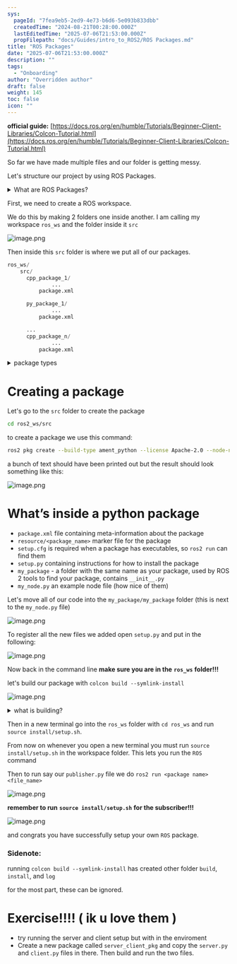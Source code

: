 ```yaml
---
sys:
  pageId: "7fea9eb5-2ed9-4e73-b6d6-5e093b833dbb"
  createdTime: "2024-08-21T00:28:00.000Z"
  lastEditedTime: "2025-07-06T21:53:00.000Z"
  propFilepath: "docs/Guides/intro_to_ROS2/ROS Packages.md"
title: "ROS Packages"
date: "2025-07-06T21:53:00.000Z"
description: ""
tags:
  - "Onboarding"
author: "Overridden author"
draft: false
weight: 145
toc: false
icon: ""
---
```


**official guide:** [https://docs.ros.org/en/humble/Tutorials/Beginner-Client-Libraries/Colcon-Tutorial.html](https://docs.ros.org/en/humble/Tutorials/Beginner-Client-Libraries/Colcon-Tutorial.html)

So far we have made multiple files and our folder is getting messy.

Let's structure our project by using ROS Packages.

<details>
      <summary>What are ROS Packages?</summary>
      ROS Packages are, as the name implies, packages of code that are highly sharable between ROS developers.
  </details>

First, we need to create a ROS workspace.

We do this by making 2 folders one inside another. I am calling my workspace `ros_ws` and the folder inside it `src`

![image.png](https://prod-files-secure.s3.us-west-2.amazonaws.com/d518164a-d88e-44d1-a4ee-3adb3bd8bce0/70706947-fd18-4537-a67b-e12946812d31/image.png?X-Amz-Algorithm=AWS4-HMAC-SHA256&X-Amz-Content-Sha256=UNSIGNED-PAYLOAD&X-Amz-Credential=ASIAZI2LB466XS2LDDV6%2F20250707%2Fus-west-2%2Fs3%2Faws4_request&X-Amz-Date=20250707T034839Z&X-Amz-Expires=3600&X-Amz-Security-Token=IQoJb3JpZ2luX2VjEF8aCXVzLXdlc3QtMiJGMEQCIHX9OQaX7jmyDvEdOuZ2EWCaoHFfl5ucf%2B9eUdSgAqgwAiBytSoctCcS8jbkpiEmdwSzQx%2B1f%2F5bT0eS8D%2FDdL4dEir%2FAwhoEAAaDDYzNzQyMzE4MzgwNSIMNPzF9R2Uq90N%2B5XRKtwDXQcl3VDqwnsCtvV09Y%2BRYvLXQN5bUqZ7ZPNPeyMfUHKruxhF7SssXPTUflpCy6Tz2p2rHz%2Buu0jZxeNfxI%2FV2lqaPG6m6I0PVNqsdV%2FFJTZJXhN%2F%2BH%2FPpoYQExVWOUDkmL9OqNVg6QFVpELyXknC9dD2fhUF8vp6S37GKebO31ZRcrnTVwQ9fByxETXfuCPdM1aENg4Z17Nf25Z4PetcfY%2BVO5LQKtLK0AOtdUmqxmDKjULQFZAWxvLRC6mFeaA2G%2BWnDEe4s4jOK5VzJix0itsUBNAFRylgPnMp5e%2F52Mqm1y8%2Fe6jcDLXttU%2B8KImUCbPj%2BIz9WtOYSlgq7SZf9qk8X2NC%2B%2FcKN10hqsoZKs3b9catRoLjodXpDklfGcplZuh2fVpsR5GiKwqlGOQ6FcTgdk9Eozim9UD0zMtuiGYJXBLnXOoYUZ8K9vVmmxKRH0J4tGh19Pqk9h9dND1Yf%2B3gJHU%2BnwCQb9fFP%2FJ5bodruCRn8N%2FTAelrlZ2k7I%2FicAigfqAn%2FtoZ153agY8Dcfcl6Sy928%2FturXpG0Ze26qosW9y6K2OO2gdKbtLjPJiH9hZdHE3brCAjFOtNlJRCKxDmn3oE7zzlg0jyW8PNneUNuTgdVBXBmc%2FmXYwsYKswwY6pgE8gHrvi3kLEB%2Fy9PYaLf1OywRZsvXOf7KfmRgwplqFEnSBu0G8wYcYBLtFGZgOr%2F%2BHxErdBXBlwSpmm13da4GAWxUOAQLLw5TfktJ%2ByYmF3%2Bg8bT7aZmH76LRP3Bf0j3CqYwEzYmfi5fh6F1Q1GF4JPUqIZvqcl4TEEewhWDjNHtkBKzWdJPm7P3p6S33Ocf96tChFMPQddhSNZtPRasygSxA0tLa8&X-Amz-Signature=ff9355927f474be546127d693c84fb8d33ea109244d911daef2114d422da698b&X-Amz-SignedHeaders=host&x-amz-checksum-mode=ENABLED&x-id=GetObject)

Then inside this `src` folder is where we put all of our packages.

```python
ros_ws/
    src/
      cpp_package_1/
		      ...
          package.xml

      py_package_1/
		      ...
          package.xml

      ...
      cpp_package_n/
		      ...
          package.xml

```

<details>

<summary>package types</summary>

packages can be either `C++` or python.

the intern file structure is different for each but for this guide we will stick to creating python packages

</details>

# Creating a package

Let's go to the `src` folder to create the package

```bash
cd ros2_ws/src
```

to create a package we use this command:

```bash
ros2 pkg create --build-type ament_python --license Apache-2.0 --node-name my_node my_package
```

a bunch of text should have been printed out but the result should look something like this:

![image.png](https://prod-files-secure.s3.us-west-2.amazonaws.com/d518164a-d88e-44d1-a4ee-3adb3bd8bce0/e6cf1e3f-8512-4a3e-b131-079f800bf3e8/image.png?X-Amz-Algorithm=AWS4-HMAC-SHA256&X-Amz-Content-Sha256=UNSIGNED-PAYLOAD&X-Amz-Credential=ASIAZI2LB466XS2LDDV6%2F20250707%2Fus-west-2%2Fs3%2Faws4_request&X-Amz-Date=20250707T034839Z&X-Amz-Expires=3600&X-Amz-Security-Token=IQoJb3JpZ2luX2VjEF8aCXVzLXdlc3QtMiJGMEQCIHX9OQaX7jmyDvEdOuZ2EWCaoHFfl5ucf%2B9eUdSgAqgwAiBytSoctCcS8jbkpiEmdwSzQx%2B1f%2F5bT0eS8D%2FDdL4dEir%2FAwhoEAAaDDYzNzQyMzE4MzgwNSIMNPzF9R2Uq90N%2B5XRKtwDXQcl3VDqwnsCtvV09Y%2BRYvLXQN5bUqZ7ZPNPeyMfUHKruxhF7SssXPTUflpCy6Tz2p2rHz%2Buu0jZxeNfxI%2FV2lqaPG6m6I0PVNqsdV%2FFJTZJXhN%2F%2BH%2FPpoYQExVWOUDkmL9OqNVg6QFVpELyXknC9dD2fhUF8vp6S37GKebO31ZRcrnTVwQ9fByxETXfuCPdM1aENg4Z17Nf25Z4PetcfY%2BVO5LQKtLK0AOtdUmqxmDKjULQFZAWxvLRC6mFeaA2G%2BWnDEe4s4jOK5VzJix0itsUBNAFRylgPnMp5e%2F52Mqm1y8%2Fe6jcDLXttU%2B8KImUCbPj%2BIz9WtOYSlgq7SZf9qk8X2NC%2B%2FcKN10hqsoZKs3b9catRoLjodXpDklfGcplZuh2fVpsR5GiKwqlGOQ6FcTgdk9Eozim9UD0zMtuiGYJXBLnXOoYUZ8K9vVmmxKRH0J4tGh19Pqk9h9dND1Yf%2B3gJHU%2BnwCQb9fFP%2FJ5bodruCRn8N%2FTAelrlZ2k7I%2FicAigfqAn%2FtoZ153agY8Dcfcl6Sy928%2FturXpG0Ze26qosW9y6K2OO2gdKbtLjPJiH9hZdHE3brCAjFOtNlJRCKxDmn3oE7zzlg0jyW8PNneUNuTgdVBXBmc%2FmXYwsYKswwY6pgE8gHrvi3kLEB%2Fy9PYaLf1OywRZsvXOf7KfmRgwplqFEnSBu0G8wYcYBLtFGZgOr%2F%2BHxErdBXBlwSpmm13da4GAWxUOAQLLw5TfktJ%2ByYmF3%2Bg8bT7aZmH76LRP3Bf0j3CqYwEzYmfi5fh6F1Q1GF4JPUqIZvqcl4TEEewhWDjNHtkBKzWdJPm7P3p6S33Ocf96tChFMPQddhSNZtPRasygSxA0tLa8&X-Amz-Signature=b75b507a6ff72d29a09d9e43bab4c7c4b9080b8e27bad9843073cad9bd92f311&X-Amz-SignedHeaders=host&x-amz-checksum-mode=ENABLED&x-id=GetObject)

# What’s inside a python package

- `package.xml` file containing meta-information about the package
- `resource/<package_name>` marker file for the package
- `setup.cfg` is required when a package has executables, so `ros2 run` can find them
- `setup.py` containing instructions for how to install the package
- `my_package` - a folder with the same name as your package, used by ROS 2 tools to find your package, contains `__init__.py`
- `my_node.py` an example node file (how nice of them)

Let's move all of our code into the `my_package/my_package` folder (this is next to the `my_node.py` file)

![image.png](https://prod-files-secure.s3.us-west-2.amazonaws.com/d518164a-d88e-44d1-a4ee-3adb3bd8bce0/9ce58f11-0da9-4d3e-b86d-506a9685d378/image.png?X-Amz-Algorithm=AWS4-HMAC-SHA256&X-Amz-Content-Sha256=UNSIGNED-PAYLOAD&X-Amz-Credential=ASIAZI2LB466XS2LDDV6%2F20250707%2Fus-west-2%2Fs3%2Faws4_request&X-Amz-Date=20250707T034839Z&X-Amz-Expires=3600&X-Amz-Security-Token=IQoJb3JpZ2luX2VjEF8aCXVzLXdlc3QtMiJGMEQCIHX9OQaX7jmyDvEdOuZ2EWCaoHFfl5ucf%2B9eUdSgAqgwAiBytSoctCcS8jbkpiEmdwSzQx%2B1f%2F5bT0eS8D%2FDdL4dEir%2FAwhoEAAaDDYzNzQyMzE4MzgwNSIMNPzF9R2Uq90N%2B5XRKtwDXQcl3VDqwnsCtvV09Y%2BRYvLXQN5bUqZ7ZPNPeyMfUHKruxhF7SssXPTUflpCy6Tz2p2rHz%2Buu0jZxeNfxI%2FV2lqaPG6m6I0PVNqsdV%2FFJTZJXhN%2F%2BH%2FPpoYQExVWOUDkmL9OqNVg6QFVpELyXknC9dD2fhUF8vp6S37GKebO31ZRcrnTVwQ9fByxETXfuCPdM1aENg4Z17Nf25Z4PetcfY%2BVO5LQKtLK0AOtdUmqxmDKjULQFZAWxvLRC6mFeaA2G%2BWnDEe4s4jOK5VzJix0itsUBNAFRylgPnMp5e%2F52Mqm1y8%2Fe6jcDLXttU%2B8KImUCbPj%2BIz9WtOYSlgq7SZf9qk8X2NC%2B%2FcKN10hqsoZKs3b9catRoLjodXpDklfGcplZuh2fVpsR5GiKwqlGOQ6FcTgdk9Eozim9UD0zMtuiGYJXBLnXOoYUZ8K9vVmmxKRH0J4tGh19Pqk9h9dND1Yf%2B3gJHU%2BnwCQb9fFP%2FJ5bodruCRn8N%2FTAelrlZ2k7I%2FicAigfqAn%2FtoZ153agY8Dcfcl6Sy928%2FturXpG0Ze26qosW9y6K2OO2gdKbtLjPJiH9hZdHE3brCAjFOtNlJRCKxDmn3oE7zzlg0jyW8PNneUNuTgdVBXBmc%2FmXYwsYKswwY6pgE8gHrvi3kLEB%2Fy9PYaLf1OywRZsvXOf7KfmRgwplqFEnSBu0G8wYcYBLtFGZgOr%2F%2BHxErdBXBlwSpmm13da4GAWxUOAQLLw5TfktJ%2ByYmF3%2Bg8bT7aZmH76LRP3Bf0j3CqYwEzYmfi5fh6F1Q1GF4JPUqIZvqcl4TEEewhWDjNHtkBKzWdJPm7P3p6S33Ocf96tChFMPQddhSNZtPRasygSxA0tLa8&X-Amz-Signature=cdfcc46989b4b6c96c39233c1a8a465be417325443d1d757c5199a0b58857546&X-Amz-SignedHeaders=host&x-amz-checksum-mode=ENABLED&x-id=GetObject)

To register all the new files we added open `setup.py` and put in the following:

![image.png](https://prod-files-secure.s3.us-west-2.amazonaws.com/d518164a-d88e-44d1-a4ee-3adb3bd8bce0/1cd7c262-4cae-4496-9d75-c178537d24a2/image.png?X-Amz-Algorithm=AWS4-HMAC-SHA256&X-Amz-Content-Sha256=UNSIGNED-PAYLOAD&X-Amz-Credential=ASIAZI2LB466XS2LDDV6%2F20250707%2Fus-west-2%2Fs3%2Faws4_request&X-Amz-Date=20250707T034839Z&X-Amz-Expires=3600&X-Amz-Security-Token=IQoJb3JpZ2luX2VjEF8aCXVzLXdlc3QtMiJGMEQCIHX9OQaX7jmyDvEdOuZ2EWCaoHFfl5ucf%2B9eUdSgAqgwAiBytSoctCcS8jbkpiEmdwSzQx%2B1f%2F5bT0eS8D%2FDdL4dEir%2FAwhoEAAaDDYzNzQyMzE4MzgwNSIMNPzF9R2Uq90N%2B5XRKtwDXQcl3VDqwnsCtvV09Y%2BRYvLXQN5bUqZ7ZPNPeyMfUHKruxhF7SssXPTUflpCy6Tz2p2rHz%2Buu0jZxeNfxI%2FV2lqaPG6m6I0PVNqsdV%2FFJTZJXhN%2F%2BH%2FPpoYQExVWOUDkmL9OqNVg6QFVpELyXknC9dD2fhUF8vp6S37GKebO31ZRcrnTVwQ9fByxETXfuCPdM1aENg4Z17Nf25Z4PetcfY%2BVO5LQKtLK0AOtdUmqxmDKjULQFZAWxvLRC6mFeaA2G%2BWnDEe4s4jOK5VzJix0itsUBNAFRylgPnMp5e%2F52Mqm1y8%2Fe6jcDLXttU%2B8KImUCbPj%2BIz9WtOYSlgq7SZf9qk8X2NC%2B%2FcKN10hqsoZKs3b9catRoLjodXpDklfGcplZuh2fVpsR5GiKwqlGOQ6FcTgdk9Eozim9UD0zMtuiGYJXBLnXOoYUZ8K9vVmmxKRH0J4tGh19Pqk9h9dND1Yf%2B3gJHU%2BnwCQb9fFP%2FJ5bodruCRn8N%2FTAelrlZ2k7I%2FicAigfqAn%2FtoZ153agY8Dcfcl6Sy928%2FturXpG0Ze26qosW9y6K2OO2gdKbtLjPJiH9hZdHE3brCAjFOtNlJRCKxDmn3oE7zzlg0jyW8PNneUNuTgdVBXBmc%2FmXYwsYKswwY6pgE8gHrvi3kLEB%2Fy9PYaLf1OywRZsvXOf7KfmRgwplqFEnSBu0G8wYcYBLtFGZgOr%2F%2BHxErdBXBlwSpmm13da4GAWxUOAQLLw5TfktJ%2ByYmF3%2Bg8bT7aZmH76LRP3Bf0j3CqYwEzYmfi5fh6F1Q1GF4JPUqIZvqcl4TEEewhWDjNHtkBKzWdJPm7P3p6S33Ocf96tChFMPQddhSNZtPRasygSxA0tLa8&X-Amz-Signature=f9729638c1ef0439b32bc601c6073603dc92e412b45b013947cf3a21f687b641&X-Amz-SignedHeaders=host&x-amz-checksum-mode=ENABLED&x-id=GetObject)

Now back in the command line **make sure you are in the** **`ros_ws`** **folder!!!**

let's build our package with `colcon build --symlink-install`

![image.png](https://prod-files-secure.s3.us-west-2.amazonaws.com/d518164a-d88e-44d1-a4ee-3adb3bd8bce0/2f2a0d27-b173-48fd-b189-5f5c0ce65619/image.png?X-Amz-Algorithm=AWS4-HMAC-SHA256&X-Amz-Content-Sha256=UNSIGNED-PAYLOAD&X-Amz-Credential=ASIAZI2LB466XS2LDDV6%2F20250707%2Fus-west-2%2Fs3%2Faws4_request&X-Amz-Date=20250707T034839Z&X-Amz-Expires=3600&X-Amz-Security-Token=IQoJb3JpZ2luX2VjEF8aCXVzLXdlc3QtMiJGMEQCIHX9OQaX7jmyDvEdOuZ2EWCaoHFfl5ucf%2B9eUdSgAqgwAiBytSoctCcS8jbkpiEmdwSzQx%2B1f%2F5bT0eS8D%2FDdL4dEir%2FAwhoEAAaDDYzNzQyMzE4MzgwNSIMNPzF9R2Uq90N%2B5XRKtwDXQcl3VDqwnsCtvV09Y%2BRYvLXQN5bUqZ7ZPNPeyMfUHKruxhF7SssXPTUflpCy6Tz2p2rHz%2Buu0jZxeNfxI%2FV2lqaPG6m6I0PVNqsdV%2FFJTZJXhN%2F%2BH%2FPpoYQExVWOUDkmL9OqNVg6QFVpELyXknC9dD2fhUF8vp6S37GKebO31ZRcrnTVwQ9fByxETXfuCPdM1aENg4Z17Nf25Z4PetcfY%2BVO5LQKtLK0AOtdUmqxmDKjULQFZAWxvLRC6mFeaA2G%2BWnDEe4s4jOK5VzJix0itsUBNAFRylgPnMp5e%2F52Mqm1y8%2Fe6jcDLXttU%2B8KImUCbPj%2BIz9WtOYSlgq7SZf9qk8X2NC%2B%2FcKN10hqsoZKs3b9catRoLjodXpDklfGcplZuh2fVpsR5GiKwqlGOQ6FcTgdk9Eozim9UD0zMtuiGYJXBLnXOoYUZ8K9vVmmxKRH0J4tGh19Pqk9h9dND1Yf%2B3gJHU%2BnwCQb9fFP%2FJ5bodruCRn8N%2FTAelrlZ2k7I%2FicAigfqAn%2FtoZ153agY8Dcfcl6Sy928%2FturXpG0Ze26qosW9y6K2OO2gdKbtLjPJiH9hZdHE3brCAjFOtNlJRCKxDmn3oE7zzlg0jyW8PNneUNuTgdVBXBmc%2FmXYwsYKswwY6pgE8gHrvi3kLEB%2Fy9PYaLf1OywRZsvXOf7KfmRgwplqFEnSBu0G8wYcYBLtFGZgOr%2F%2BHxErdBXBlwSpmm13da4GAWxUOAQLLw5TfktJ%2ByYmF3%2Bg8bT7aZmH76LRP3Bf0j3CqYwEzYmfi5fh6F1Q1GF4JPUqIZvqcl4TEEewhWDjNHtkBKzWdJPm7P3p6S33Ocf96tChFMPQddhSNZtPRasygSxA0tLa8&X-Amz-Signature=f1f476e100c92fc6967b520bf2ad5c8751f373cbc560e6c9ab7243a82e0a7bf1&X-Amz-SignedHeaders=host&x-amz-checksum-mode=ENABLED&x-id=GetObject)

<details>

<summary>what is building?</summary>

if you are a CS major at Rose-Hulman you will learn the answer to this in CSSE132

but TLDR; is it combines all the code files into one program that can be run easily 

</details>

Then in a new terminal go into the `ros_ws` folder with `cd ros_ws` and run `source install/setup.sh`. 

From now on whenever you open a new terminal you must run `source install/setup.sh` in the workspace folder. This lets you run the `ROS` command

Then to run say our `publisher.py` file we do `ros2 run <package name> <file_name>`

![image.png](https://prod-files-secure.s3.us-west-2.amazonaws.com/d518164a-d88e-44d1-a4ee-3adb3bd8bce0/4f4b1219-3a44-4632-aa0a-ce3471699f59/image.png?X-Amz-Algorithm=AWS4-HMAC-SHA256&X-Amz-Content-Sha256=UNSIGNED-PAYLOAD&X-Amz-Credential=ASIAZI2LB466XS2LDDV6%2F20250707%2Fus-west-2%2Fs3%2Faws4_request&X-Amz-Date=20250707T034839Z&X-Amz-Expires=3600&X-Amz-Security-Token=IQoJb3JpZ2luX2VjEF8aCXVzLXdlc3QtMiJGMEQCIHX9OQaX7jmyDvEdOuZ2EWCaoHFfl5ucf%2B9eUdSgAqgwAiBytSoctCcS8jbkpiEmdwSzQx%2B1f%2F5bT0eS8D%2FDdL4dEir%2FAwhoEAAaDDYzNzQyMzE4MzgwNSIMNPzF9R2Uq90N%2B5XRKtwDXQcl3VDqwnsCtvV09Y%2BRYvLXQN5bUqZ7ZPNPeyMfUHKruxhF7SssXPTUflpCy6Tz2p2rHz%2Buu0jZxeNfxI%2FV2lqaPG6m6I0PVNqsdV%2FFJTZJXhN%2F%2BH%2FPpoYQExVWOUDkmL9OqNVg6QFVpELyXknC9dD2fhUF8vp6S37GKebO31ZRcrnTVwQ9fByxETXfuCPdM1aENg4Z17Nf25Z4PetcfY%2BVO5LQKtLK0AOtdUmqxmDKjULQFZAWxvLRC6mFeaA2G%2BWnDEe4s4jOK5VzJix0itsUBNAFRylgPnMp5e%2F52Mqm1y8%2Fe6jcDLXttU%2B8KImUCbPj%2BIz9WtOYSlgq7SZf9qk8X2NC%2B%2FcKN10hqsoZKs3b9catRoLjodXpDklfGcplZuh2fVpsR5GiKwqlGOQ6FcTgdk9Eozim9UD0zMtuiGYJXBLnXOoYUZ8K9vVmmxKRH0J4tGh19Pqk9h9dND1Yf%2B3gJHU%2BnwCQb9fFP%2FJ5bodruCRn8N%2FTAelrlZ2k7I%2FicAigfqAn%2FtoZ153agY8Dcfcl6Sy928%2FturXpG0Ze26qosW9y6K2OO2gdKbtLjPJiH9hZdHE3brCAjFOtNlJRCKxDmn3oE7zzlg0jyW8PNneUNuTgdVBXBmc%2FmXYwsYKswwY6pgE8gHrvi3kLEB%2Fy9PYaLf1OywRZsvXOf7KfmRgwplqFEnSBu0G8wYcYBLtFGZgOr%2F%2BHxErdBXBlwSpmm13da4GAWxUOAQLLw5TfktJ%2ByYmF3%2Bg8bT7aZmH76LRP3Bf0j3CqYwEzYmfi5fh6F1Q1GF4JPUqIZvqcl4TEEewhWDjNHtkBKzWdJPm7P3p6S33Ocf96tChFMPQddhSNZtPRasygSxA0tLa8&X-Amz-Signature=52acaa28ead69f460ba09eb22daa130c5a8831c1dfa8feb03c9fbec2a5c84945&X-Amz-SignedHeaders=host&x-amz-checksum-mode=ENABLED&x-id=GetObject)

**remember to run** **`source install/setup.sh`** **for the subscriber!!!**

![image.png](https://prod-files-secure.s3.us-west-2.amazonaws.com/d518164a-d88e-44d1-a4ee-3adb3bd8bce0/02121119-dad4-49ec-8356-c956108b4243/image.png?X-Amz-Algorithm=AWS4-HMAC-SHA256&X-Amz-Content-Sha256=UNSIGNED-PAYLOAD&X-Amz-Credential=ASIAZI2LB466XS2LDDV6%2F20250707%2Fus-west-2%2Fs3%2Faws4_request&X-Amz-Date=20250707T034839Z&X-Amz-Expires=3600&X-Amz-Security-Token=IQoJb3JpZ2luX2VjEF8aCXVzLXdlc3QtMiJGMEQCIHX9OQaX7jmyDvEdOuZ2EWCaoHFfl5ucf%2B9eUdSgAqgwAiBytSoctCcS8jbkpiEmdwSzQx%2B1f%2F5bT0eS8D%2FDdL4dEir%2FAwhoEAAaDDYzNzQyMzE4MzgwNSIMNPzF9R2Uq90N%2B5XRKtwDXQcl3VDqwnsCtvV09Y%2BRYvLXQN5bUqZ7ZPNPeyMfUHKruxhF7SssXPTUflpCy6Tz2p2rHz%2Buu0jZxeNfxI%2FV2lqaPG6m6I0PVNqsdV%2FFJTZJXhN%2F%2BH%2FPpoYQExVWOUDkmL9OqNVg6QFVpELyXknC9dD2fhUF8vp6S37GKebO31ZRcrnTVwQ9fByxETXfuCPdM1aENg4Z17Nf25Z4PetcfY%2BVO5LQKtLK0AOtdUmqxmDKjULQFZAWxvLRC6mFeaA2G%2BWnDEe4s4jOK5VzJix0itsUBNAFRylgPnMp5e%2F52Mqm1y8%2Fe6jcDLXttU%2B8KImUCbPj%2BIz9WtOYSlgq7SZf9qk8X2NC%2B%2FcKN10hqsoZKs3b9catRoLjodXpDklfGcplZuh2fVpsR5GiKwqlGOQ6FcTgdk9Eozim9UD0zMtuiGYJXBLnXOoYUZ8K9vVmmxKRH0J4tGh19Pqk9h9dND1Yf%2B3gJHU%2BnwCQb9fFP%2FJ5bodruCRn8N%2FTAelrlZ2k7I%2FicAigfqAn%2FtoZ153agY8Dcfcl6Sy928%2FturXpG0Ze26qosW9y6K2OO2gdKbtLjPJiH9hZdHE3brCAjFOtNlJRCKxDmn3oE7zzlg0jyW8PNneUNuTgdVBXBmc%2FmXYwsYKswwY6pgE8gHrvi3kLEB%2Fy9PYaLf1OywRZsvXOf7KfmRgwplqFEnSBu0G8wYcYBLtFGZgOr%2F%2BHxErdBXBlwSpmm13da4GAWxUOAQLLw5TfktJ%2ByYmF3%2Bg8bT7aZmH76LRP3Bf0j3CqYwEzYmfi5fh6F1Q1GF4JPUqIZvqcl4TEEewhWDjNHtkBKzWdJPm7P3p6S33Ocf96tChFMPQddhSNZtPRasygSxA0tLa8&X-Amz-Signature=eecc808bdbd3b0883d03243ac0c7c99759fedc53f218d37f917e5fc60243dd19&X-Amz-SignedHeaders=host&x-amz-checksum-mode=ENABLED&x-id=GetObject)

and congrats you have successfully setup your own `ROS` package.

### Sidenote:

running `colcon build --symlink-install` has created other folder `build`, `install`, and `log`

for the most part, these can be ignored.

# Exercise!!!! ( ik u love them )

- try running the server and client setup but with in the enviroment
- Create a new package called `server_client_pkg` and copy the `server.py` and `client.py` files in there. Then build and run the two files.
